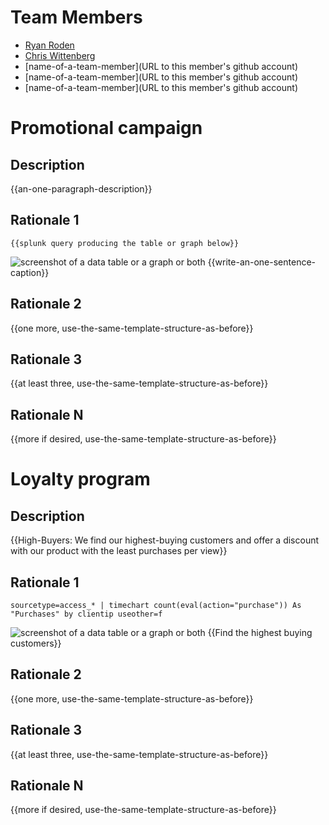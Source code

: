 # Team Members

* [Ryan Roden](www.github.com/rodenr)
* [Chris Wittenberg](https://github.com/cwitty1919)
* [name-of-a-team-member](URL to this member's github account)
* [name-of-a-team-member](URL to this member's github account)
* [name-of-a-team-member](URL to this member's github account)

# Promotional campaign

## Description
{{an-one-paragraph-description}}

## Rationale 1

```
{{splunk query producing the table or graph below}}
```
![screenshot of a data table or a graph or both](image.png?raw=true) 
{{write-an-one-sentence-caption}}

## Rationale 2

{{one more, use-the-same-template-structure-as-before}}

## Rationale 3

{{at least three, use-the-same-template-structure-as-before}}

## Rationale N

{{more if desired, use-the-same-template-structure-as-before}}

# Loyalty program

## Description
{{High-Buyers: We find our highest-buying customers and offer a discount with our product with the least purchases per view}}

## Rationale 1

```
sourcetype=access_* | timechart count(eval(action="purchase")) As "Purchases" by clientip useother=f
```
![screenshot of a data table or a graph or both](image.png?raw=true) 
{{Find the highest buying customers}}

## Rationale 2

{{one more, use-the-same-template-structure-as-before}}

## Rationale 3

{{at least three, use-the-same-template-structure-as-before}}

## Rationale N

{{more if desired, use-the-same-template-structure-as-before}}
